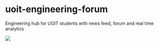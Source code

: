 # uoit-engineering-forum
Engineering hub for UOIT students with news feed, forum and real time analytics

![](http://imgur.com/NdQz8Wl)
